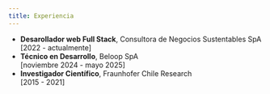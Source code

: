 ```yaml
---
title: Experiencia
---
```


- **Desarollador web Full Stack**, Consultora de Negocios Sustentables SpA </br> [2022 - actualmente]
- **Técnico en Desarrollo**, Beloop SpA </br> [noviembre 2024 - mayo 2025]
- **Investigador Científico**, Fraunhofer Chile Research </br> [2015 - 2021]
